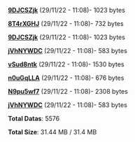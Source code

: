 [**9DJCSZjk**](/data/9DJCSZjk.txt) (29/11/22 - 11:08)- 1023 bytes

[**8T4rXGHJ**](/data/8T4rXGHJ.txt) (29/11/22 - 11:08)- 732 bytes

[**9DJCSZjk**](/data/9DJCSZjk.txt) (29/11/22 - 11:08)- 1023 bytes

[**jVhNYWDC**](/data/jVhNYWDC.txt) (29/11/22 - 11:08)- 583 bytes

[**vSud8ntk**](/data/vSud8ntk.txt) (29/11/22 - 11:08)- 1530 bytes

[**n0uGqLLA**](/data/n0uGqLLA.txt) (29/11/22 - 11:08)- 676 bytes

[**N9pu5wf7**](/data/N9pu5wf7.txt) (29/11/22 - 11:08)- 2308 bytes

[**jVhNYWDC**](/data/jVhNYWDC.txt) (29/11/22 - 11:08)- 583 bytes

**Total Datas**: 5576

**Total Size**: 31.44 MB / 31.4 MB